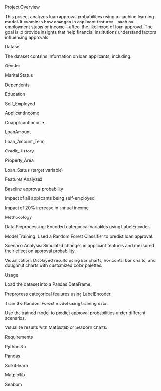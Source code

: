Project Overview

This project analyzes loan approval probabilities using a machine learning model. It examines how changes in applicant features—such as employment status or income—affect the likelihood of loan approval. The goal is to provide insights that help financial institutions understand factors influencing approvals.

Dataset

The dataset contains information on loan applicants, including:

Gender

Marital Status

Dependents

Education

Self_Employed

ApplicantIncome

CoapplicantIncome

LoanAmount

Loan_Amount_Term

Credit_History

Property_Area

Loan_Status (target variable)

Features Analyzed

Baseline approval probability

Impact of all applicants being self-employed

Impact of 20% increase in annual income

Methodology

Data Preprocessing: Encoded categorical variables using LabelEncoder.

Model Training: Used a Random Forest Classifier to predict loan approval.

Scenario Analysis: Simulated changes in applicant features and measured their effect on approval probability.

Visualization: Displayed results using bar charts, horizontal bar charts, and doughnut charts with customized color palettes.

Usage

Load the dataset into a Pandas DataFrame.

Preprocess categorical features using LabelEncoder.

Train the Random Forest model using training data.

Use the trained model to predict approval probabilities under different scenarios.

Visualize results with Matplotlib or Seaborn charts.

Requirements

Python 3.x

Pandas

Scikit-learn

Matplotlib

Seaborn
